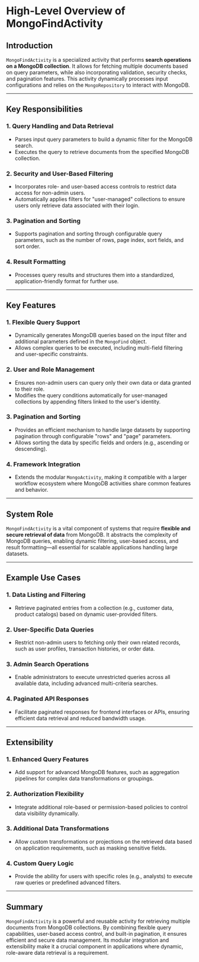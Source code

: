 # High-Level Overview of MongoFindActivity

## Introduction
`MongoFindActivity` is a specialized activity that performs **search operations on a MongoDB collection**. It allows for fetching multiple documents based on query parameters, while also incorporating validation, security checks, and pagination features. This activity dynamically processes input configurations and relies on the `MongoRepository` to interact with MongoDB.

---

## Key Responsibilities

### 1. **Query Handling and Data Retrieval**
- Parses input query parameters to build a dynamic filter for the MongoDB search.
- Executes the query to retrieve documents from the specified MongoDB collection.

### 2. **Security and User-Based Filtering**
- Incorporates role- and user-based access controls to restrict data access for non-admin users.
- Automatically applies filters for "user-managed" collections to ensure users only retrieve data associated with their login.

### 3. **Pagination and Sorting**
- Supports pagination and sorting through configurable query parameters, such as the number of rows, page index, sort fields, and sort order.

### 4. **Result Formatting**
- Processes query results and structures them into a standardized, application-friendly format for further use.

---

## Key Features

### 1. **Flexible Query Support**
- Dynamically generates MongoDB queries based on the input filter and additional parameters defined in the `MongoFind` object.
- Allows complex queries to be executed, including multi-field filtering and user-specific constraints.

### 2. **User and Role Management**
- Ensures non-admin users can query only their own data or data granted to their role.
- Modifies the query conditions automatically for user-managed collections by appending filters linked to the user's identity.

### 3. **Pagination and Sorting**
- Provides an efficient mechanism to handle large datasets by supporting pagination through configurable "rows" and "page" parameters.
- Allows sorting the data by specific fields and orders (e.g., ascending or descending).

### 4. **Framework Integration**
- Extends the modular `MongoActivity`, making it compatible with a larger workflow ecosystem where MongoDB activities share common features and behavior.

---

## System Role
`MongoFindActivity` is a vital component of systems that require **flexible and secure retrieval of data** from MongoDB. It abstracts the complexity of MongoDB queries, enabling dynamic filtering, user-based access, and result formatting—all essential for scalable applications handling large datasets.

---

## Example Use Cases

### 1. **Data Listing and Filtering**
- Retrieve paginated entries from a collection (e.g., customer data, product catalogs) based on dynamic user-provided filters.

### 2. **User-Specific Data Queries**
- Restrict non-admin users to fetching only their own related records, such as user profiles, transaction histories, or order data.

### 3. **Admin Search Operations**
- Enable administrators to execute unrestricted queries across all available data, including advanced multi-criteria searches.

### 4. **Paginated API Responses**
- Facilitate paginated responses for frontend interfaces or APIs, ensuring efficient data retrieval and reduced bandwidth usage.

---

## Extensibility

### 1. **Enhanced Query Features**
- Add support for advanced MongoDB features, such as aggregation pipelines for complex data transformations or groupings.

### 2. **Authorization Flexibility**
- Integrate additional role-based or permission-based policies to control data visibility dynamically.

### 3. **Additional Data Transformations**
- Allow custom transformations or projections on the retrieved data based on application requirements, such as masking sensitive fields.

### 4. **Custom Query Logic**
- Provide the ability for users with specific roles (e.g., analysts) to execute raw queries or predefined advanced filters.

---

## Summary
`MongoFindActivity` is a powerful and reusable activity for retrieving multiple documents from MongoDB collections. By combining flexible query capabilities, user-based access control, and built-in pagination, it ensures efficient and secure data management. Its modular integration and extensibility make it a crucial component in applications where dynamic, role-aware data retrieval is a requirement.
